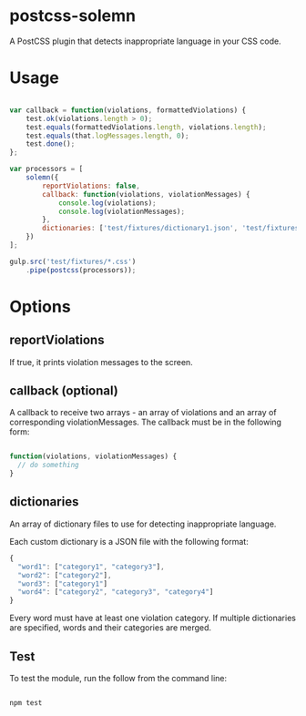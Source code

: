 # postcss-solemn
A PostCSS plugin that detects inappropriate language in your CSS code.

# Usage
```js

var callback = function(violations, formattedViolations) {
    test.ok(violations.length > 0);
    test.equals(formattedViolations.length, violations.length);
    test.equals(that.logMessages.length, 0);
    test.done();
};

var processors = [
    solemn({
        reportViolations: false,
        callback: function(violations, violationMessages) {
            console.log(violations);
            console.log(violationMessages);
        },
        dictionaries: ['test/fixtures/dictionary1.json', 'test/fixtures/dictionary2.json']
    })
];

gulp.src('test/fixtures/*.css')
    .pipe(postcss(processors));

```

# Options

## reportViolations
If true, it prints violation messages to the screen.

## callback (optional)
A callback to receive two arrays - an array of violations and an array of corresponding violationMessages.
The callback must be in the following form:
```js

function(violations, violationMessages) {
  // do something
}

```

## dictionaries
An array of dictionary files to use for detecting inappropriate language.

Each custom dictionary is a JSON file with the following format:

```js
{
  "word1": ["category1", "category3"],
  "word2": ["category2"],
  "word3": ["category1"]
  "word4": ["category2", "category3", "category4"]
}
```

Every word must have at least one violation category.  If multiple dictionaries are specified, words and their categories are merged.

## Test
To test the module, run the follow from the command line:
```js

npm test

```
